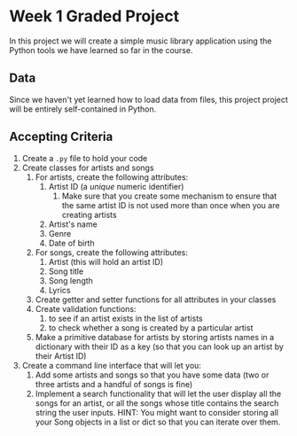 # Week 1 Graded Project

In this project we will create a simple music library application using the Python tools we have learned so far in the course.

## Data

Since we haven't yet learned how to load data from files, this project project will be entirely self-contained in Python. 

## Accepting Criteria
1. Create a `.py` file to hold your code
1. Create classes for artists and songs
    1. For artists, create the following attributes:
        1. Artist ID (a _unique_ numeric identifier)
            1. Make sure that you create some mechanism to ensure that the same artist ID is not used more than once when you are creating artists
        1. Artist's name
        1. Genre
        1. Date of birth
    1. For songs, create the following attributes: 
        1. Artist (this will hold an artist ID)
        1. Song title
        1. Song length
        1. Lyrics
    1. Create getter and setter functions for all attributes in your classes
    1. Create validation functions:
        1. to see if an artist exists in the list of artists
        1. to check whether a song is created by a particular artist
    1. Make a primitive database for artists by storing artists names in a dictionary with their ID as a key (so that you can look up an artist by their Artist ID)
1. Create a command line interface that will let you:
    1. Add some artists and songs so that you have some data (two or three artists and a handful of songs is fine)
    1. Implement a search functionality that will let the user display all the songs for an artist, or all the songs whose title contains the search string the user inputs. HINT: You might want to consider storing all your Song objects in a list or dict so that you can iterate over them.